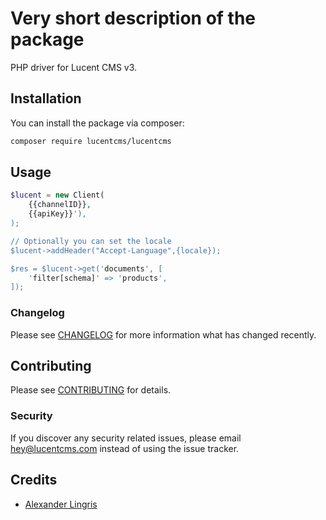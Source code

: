 # Very short description of the package

PHP driver for Lucent CMS v3.


## Installation

You can install the package via composer:

```bash
composer require lucentcms/lucentcms
```

## Usage

```php
$lucent = new Client(
    {{channelID}},
    {{apiKey}}'),
);

// Optionally you can set the locale
$lucent->addHeader("Accept-Language",{locale});

$res = $lucent->get('documents', [
    'filter[schema]' => 'products',
]);
```

### Changelog

Please see [CHANGELOG](CHANGELOG.md) for more information what has changed recently.

## Contributing

Please see [CONTRIBUTING](CONTRIBUTING.md) for details.

### Security

If you discover any security related issues, please email hey@lucentcms.com instead of using the issue tracker.

## Credits

-   [Alexander Lingris](https://github.com/lucentcms)
